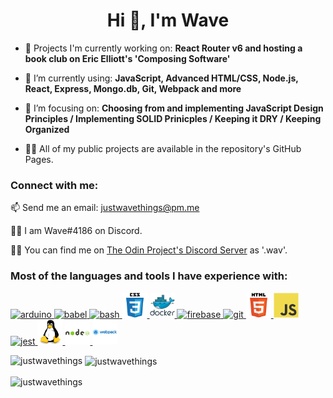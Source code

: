 <h1 align="center">Hi 👋, I'm Wave</h1>


- 🔭 Projects I'm currently working on: **React Router v6 and hosting a book club on Eric Elliott's 'Composing Software'**

- 🌱 I’m currently using: **JavaScript, Advanced HTML/CSS, Node.js, React, Express, Mongo.db, Git, Webpack and more**

- 🤝 I’m focusing on: **Choosing from and implementing JavaScript Design Principles / Implementing SOLID Prinicples / Keeping it DRY / Keeping Organized**

- 👨‍💻 All of my public projects are available in the repository's GitHub Pages.



<h3 align="left">Connect with me:</h3>
  <p> 📫  Send me an email: <a href="mailto:justwavthings@pm.me">justwavethings@pm.me</a> </p>
  
  <p>👨‍💻  I am Wave#4186 on Discord. </p>
  
  <p>👨‍💻  You can find me on <a href="https://discord.com/invite/V75WSQG">The Odin Project's Discord Server</a> as '.wav'.</p>

<h3 align="left">Most of the languages and tools I have experience with:</h3>

<p align="left"> <a href="https://www.arduino.cc/" target="_blank" rel="noreferrer"> <img src="https://cdn.worldvectorlogo.com/logos/arduino-1.svg" alt="arduino" width="40" height="40"/> </a> <a href="https://babeljs.io/" target="_blank" rel="noreferrer"> <img src="https://www.vectorlogo.zone/logos/babeljs/babeljs-icon.svg" alt="babel" width="40" height="40"/> </a> <a href="https://www.gnu.org/software/bash/" target="_blank" rel="noreferrer"> <img src="https://www.vectorlogo.zone/logos/gnu_bash/gnu_bash-icon.svg" alt="bash" width="40" height="40"/> </a> <a href="https://www.w3schools.com/css/" target="_blank" rel="noreferrer"> <img src="https://raw.githubusercontent.com/devicons/devicon/master/icons/css3/css3-original-wordmark.svg" alt="css3" width="40" height="40"/> </a> <a href="https://www.docker.com/" target="_blank" rel="noreferrer"> <img src="https://raw.githubusercontent.com/devicons/devicon/master/icons/docker/docker-original-wordmark.svg" alt="docker" width="40" height="40"/> </a> <a href="https://firebase.google.com/" target="_blank" rel="noreferrer"> <img src="https://www.vectorlogo.zone/logos/firebase/firebase-icon.svg" alt="firebase" width="40" height="40"/> </a> <a href="https://git-scm.com/" target="_blank" rel="noreferrer"> <img src="https://www.vectorlogo.zone/logos/git-scm/git-scm-icon.svg" alt="git" width="40" height="40"/> </a> <a href="https://www.w3.org/html/" target="_blank" rel="noreferrer"> <img src="https://raw.githubusercontent.com/devicons/devicon/master/icons/html5/html5-original-wordmark.svg" alt="html5" width="40" height="40"/> </a> <a href="https://developer.mozilla.org/en-US/docs/Web/JavaScript" target="_blank" rel="noreferrer"> <img src="https://raw.githubusercontent.com/devicons/devicon/master/icons/javascript/javascript-original.svg" alt="javascript" width="40" height="40"/> </a> <a href="https://jestjs.io" target="_blank" rel="noreferrer"> <img src="https://www.vectorlogo.zone/logos/jestjsio/jestjsio-icon.svg" alt="jest" width="40" height="40"/> </a> <a href="https://www.linux.org/" target="_blank" rel="noreferrer"> <img src="https://raw.githubusercontent.com/devicons/devicon/master/icons/linux/linux-original.svg" alt="linux" width="40" height="40"/> </a> <a href="https://nodejs.org" target="_blank" rel="noreferrer"> <img src="https://raw.githubusercontent.com/devicons/devicon/master/icons/nodejs/nodejs-original-wordmark.svg" alt="nodejs" width="40" height="40"/> </a> <a href="https://webpack.js.org" target="_blank" rel="noreferrer"> <img src="https://raw.githubusercontent.com/devicons/devicon/d00d0969292a6569d45b06d3f350f463a0107b0d/icons/webpack/webpack-original-wordmark.svg" alt="webpack" width="40" height="40"/> </a> </p>

<p><img align="left" src="https://github-readme-stats.vercel.app/api/top-langs?username=justwavethings&show_icons=true&locale=en&layout=compact" alt="justwavethings" /></p>

<p>&nbsp;<img align="center" src="https://github-readme-stats.vercel.app/api?username=justwavethings&show_icons=true&locale=en" alt="justwavethings" /></p>

<p><img align="center" src="https://github-readme-streak-stats.herokuapp.com/?user=justwavethings&" alt="justwavethings" /></p>
